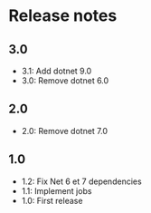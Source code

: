 # Release notes

## 3.0

- 3.1: Add dotnet 9.0
- 3.0: Remove dotnet 6.0

## 2.0

- 2.0: Remove dotnet 7.0

## 1.0

- 1.2: Fix Net 6 et 7 dependencies
- 1.1: Implement jobs
- 1.0: First release
